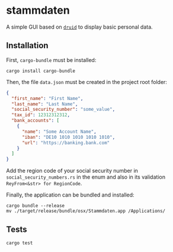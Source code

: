 # stammdaten

A simple GUI based on [`druid`](https://github.com/linebender/druid) to display basic personal data.

## Installation

First, `cargo-bundle` must be installed:

```
cargo install cargo-bundle
```

Then, the file `data.json` must be created in the project root folder:

```json
{
  "first_name": "First Name",
  "last_name": "Last Name",
  "social_security_number": "some_value",
  "tax_id": 12312312312,
  "bank_accounts": [
    {
      "name": "Some Account Name",
      "iban": "DE10 1010 1010 1010 1010",
      "url": "https://banking.bank.com"
    }
  ]
}
```

Add the region code of your social security number in `social_security_numbers.rs` in the enum and also in its validation `ReyFrom<&str> for RegionCode`.

Finally, the application can be bundled and installed:

```
cargo bundle --release
mv ./target/release/bundle/osx/Stammdaten.app /Applications/
```

## Tests

```
cargo test
```

